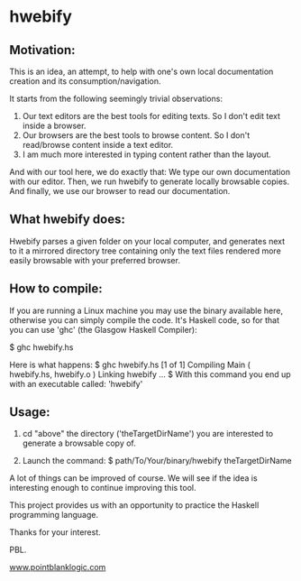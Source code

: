 # hwebify

## Motivation:
This is an idea, an attempt, to help with one's own local
documentation creation and its consumption/navigation.


It starts from the following seemingly trivial observations:
 1. Our text editors are the best tools for editing texts.
      So I don't edit text inside a browser.
 2. Our browsers are the best tools to browse content.
      So I don't read/browse content inside a text editor.
 3. I am much more interested in typing content rather than the layout.

And with our tool here, we do exactly that:
We type our own documentation with our editor.
Then, we run hwebify to generate locally browsable copies.
And finally, we use our browser to read our documentation.


## What hwebify does:
Hwebify parses a given folder on your local computer,
and generates next to it a mirrored directory tree containing
only the text files rendered more easily browsable with
your preferred browser.


## How to compile:
If you are running a Linux machine you may use the binary
available here, otherwise you can simply compile the code.
It's Haskell code, so for that you can use 'ghc'
(the Glasgow Haskell Compiler):

$ ghc hwebify.hs

Here is what happens:
$ ghc hwebify.hs 
[1 of 1] Compiling Main             ( hwebify.hs, hwebify.o )
Linking hwebify ...
$
With this command you end up with an executable called: 'hwebify'


## Usage:
1. cd "above" the directory ('theTargetDirName') you are interested
to generate a browsable copy of.

2. Launch the command:
$ path/To/Your/binary/hwebify theTargetDirName



A lot of things can be improved of course.
We will see if the idea is interesting enough
to continue improving this tool.

This project provides us with an opportunity
to practice the Haskell programming language.

Thanks for your interest.

PBL.

www.pointblanklogic.com

